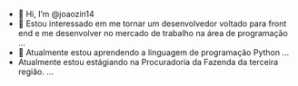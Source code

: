 - 👋 Hi, I’m @joaozin14
- 👀 Estou interessado em me tornar um desenvolvedor voltado para front end e me desenvolver no mercado de trabalho na área de programação ...
- 🌱 Atualmente estou aprendendo a linguagem de programação Python ...
- Atualmente estou estágiando na Procuradoria da Fazenda da terceira região.  ...
